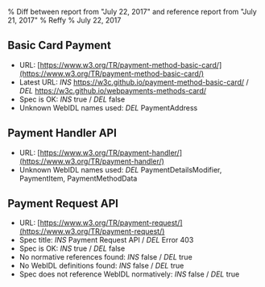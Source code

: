 % Diff between report from "July 22, 2017" and reference report from "July 21, 2017"
% Reffy
% July 22, 2017

## Basic Card Payment

- URL: [https://www.w3.org/TR/payment-method-basic-card/](https://www.w3.org/TR/payment-method-basic-card/)
- Latest URL: *INS* https://w3c.github.io/payment-method-basic-card/ / *DEL* https://w3c.github.io/webpayments-methods-card/
- Spec is OK: *INS* true / *DEL* false
- Unknown WebIDL names used: *DEL* PaymentAddress


## Payment Handler API

- URL: [https://www.w3.org/TR/payment-handler/](https://www.w3.org/TR/payment-handler/)
- Unknown WebIDL names used: *DEL* PaymentDetailsModifier, PaymentItem, PaymentMethodData


## Payment Request API

- URL: [https://www.w3.org/TR/payment-request/](https://www.w3.org/TR/payment-request/)
- Spec title: *INS* Payment Request API / *DEL* Error 403
- Spec is OK: *INS* true / *DEL* false
- No normative references found: *INS* false / *DEL* true
- No WebIDL definitions found: *INS* false / *DEL* true
- Spec does not reference WebIDL normatively: *INS* false / *DEL* true


